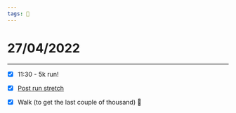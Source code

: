 ```yaml
---
tags: 📆
---
```


# 27/04/2022
---

- [x] 11:30 - 5k run!
- [x] [Post run stretch](https://www.youtube.com/watch?v=vhLbp8ibmEE)
- [x] Walk (to get the last couple of thousand) 💪

